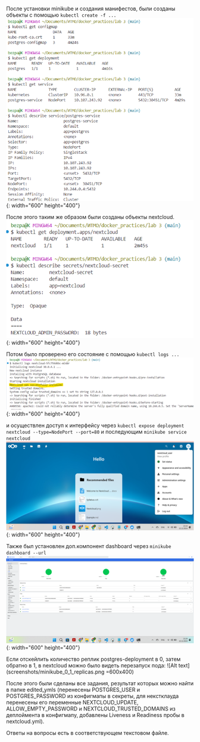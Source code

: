После установки minikube и создания манифестов, были созданы объекты с помощью ```kubectl create -f ...```
![Alt text](screenshots/kubectl-gets.png){: width="600" height="400"}

После этого таким же образом были созданы объекты nextcloud. 
![Alt text](screenshots/nextcloud.png){: width="600" height="400"}

Потом было проверено его состояние с помощью ```kubectl logs ...```
![Alt text](screenshots/nextcloud_success.png){: width="600" height="400"}

и осуществлен доступ к интерфейсу через ```kubectl expose deployment nextcloud --type=NodePort --port=80```
и последующим ```minikube service nextcloud```
![Alt text](screenshots/nextcloud_web.png){: width="600" height="400"}

Также был установлен доп.компонент dashboard через ```minikube dashboard --url```
![Alt text](screenshots/dashboards.png){: width="600" height="400"}

Если отскейлить количество реплик postgres-deployment в 0, затем обратно в 1, в nextcloud можно было видеть перезапуск пода: 
![Alt text](screenshots/minikube_0_1_replicas.png =600x400)

После этого были сделаны все задания, результат которых можно найти в папке edited_ymls (перенесены POSTGRES_USER и POSTGRES_PASSWORD из конфигмапы в секреты, для некстклауда перенесены его переменные NEXTCLOUD_UPDATE, ALLOW_EMPTY_PASSWORD и NEXTCLOUD_TRUSTED_DOMAINS из деплоймента в конфигмапу, добавлены Liveness и Readiness пробы в nextcloud.yml).

Ответы на вопросы есть в соответствующем текстовом файле.

